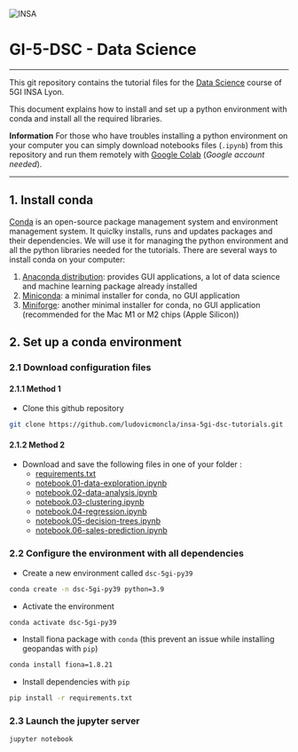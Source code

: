 ![INSA](https://gi.insa-lyon.fr/sites/all/themes/insa_satellites/logo.png)

# GI-5-DSC - Data Science
***

This git repository contains the tutorial files for the [Data Science](https://moodle.insa-lyon.fr/course/view.php?id=4628) course of 5GI INSA Lyon.

This document explains how to install and set up a python environment with conda and install all the required libraries.

**Information** For those who have troubles installing a python environment on your computer you can simply download notebooks files (`.ipynb`) from this repository and run them remotely with [Google Colab](http://colab.research.google.com) (*Google account needed*).

***

## 1. Install conda

[Conda](https://conda.io/projects/conda/en/latest/index.html) is an open-source package management system and environment management system. It quiclky installs, runs and updates packages and their dependencies. 
We will use it for managing the python environment and all the python libraries needed for the tutorials.
There are several ways to install conda on your computer:
1. [Anaconda distribution](https://www.anaconda.com/products/distribution): provides GUI applications, a lot of data science and machine learning package already installed
2. [Miniconda](https://docs.conda.io/en/latest/miniconda.html): a minimal installer for conda, no GUI application
3. [Miniforge](https://github.com/conda-forge/miniforge): another minimal installer for conda, no GUI application (recommended for the Mac M1 or M2 chips (Apple Silicon))

## 2. Set up a conda environment

### 2.1 Download configuration files

#### 2.1.1 Method 1

* Clone this github repository

```bash
git clone https://github.com/ludovicmoncla/insa-5gi-dsc-tutorials.git
```

#### 2.1.2 Method 2

* Download and save the following files in one of your folder :
    - [requirements.txt](requirements.txt)
    - [notebook.01-data-exploration.ipynb](notebook.01-data-exploration.ipynb)
    - [notebook.02-data-analysis.ipynb](notebook.02-data-analysis.ipynb)
    - [notebook.03-clustering.ipynb](notebook.03-clustering.ipynb)
    - [notebook.04-regression.ipynb](notebook.04-regression.ipynb)
    - [notebook.05-decision-trees.ipynb](notebook.05-decision-trees.ipynb)
    - [notebook.06-sales-prediction.ipynb](notebook.06-sales-prediction.ipynb)



### 2.2 Configure the environment with all dependencies


* Create a new environment called `dsc-5gi-py39`

```bash
conda create -n dsc-5gi-py39 python=3.9
```

* Activate the environment

```bash
conda activate dsc-5gi-py39
```

* Install fiona package with `conda` (this prevent an issue while installing geopandas with `pip`)

```bash
conda install fiona=1.8.21
```

* Install dependencies with `pip`

```bash
pip install -r requirements.txt
```


### 2.3 Launch the jupyter server

```bash
jupyter notebook
```

